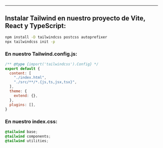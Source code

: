 
---
## Instalar Tailwind en nuestro proyecto de Vite, React y TypeScript:

```bash
npm install -D tailwindcss postcss autoprefixer
npx tailwindcss init -p
```

### En nuestro Tailwind.config.js:

```javascript
/** @type {import('tailwindcss').Config} */
export default {
  content: [
    "./index.html",
    "./src/**/*.{js,ts,jsx,tsx}",
  ],
  theme: {
    extend: {},
  },
  plugins: [],
}
```

### En nuestro index.css:
```css
@tailwind base;
@tailwind components;
@tailwind utilities;
```
